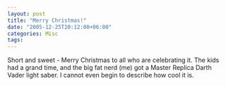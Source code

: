 ```yaml
---
layout: post
title: "Merry Christmas!"
date: "2005-12-25T20:12:00+06:00"
categories: Misc 
tags: 
---
```


Short and sweet - Merry Christmas to all who are celebrating it. The kids had a grand time, and the big fat nerd (me) got a Master Replica Darth Vader light saber. I cannot even begin to describe how cool it is.